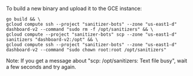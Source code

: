 To build a new binary and upload it to the GCE instance:

```
go build && \
gcloud compute ssh --project "sanitizer-bots" --zone "us-east1-d" dashboard-v2 --command "sudo rm -f /opt/sanitizers" && \
gcloud compute --project "sanitizer-bots" scp --zone "us-east1-d" sanitizers "dashboard-v2:/opt" && \
gcloud compute ssh --project "sanitizer-bots" --zone "us-east1-d" dashboard-v2 --command "sudo chown root:root /opt/sanitizers"
```

Note: If you get a message about "scp: /opt/sanitizers: Text file busy", wait a
few seconds and try again.
